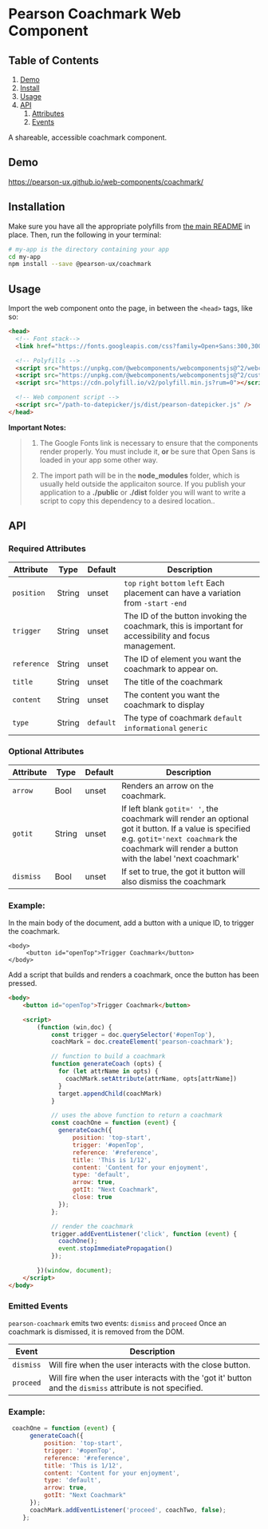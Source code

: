 # Pearson Coachmark Web Component

## Table of Contents

1. [Demo](#demo)
2. [Install](#install)
3. [Usage](#usage)
4. [API](#api)
   1. [Attributes](#api-attributes)
   2. [Events](#api-events)

A shareable, accessible coachmark component.

<a name="demo"></a>

## Demo

https://pearson-ux.github.io/web-components/coachmark/

<a name="install"></a>

## Installation

Make sure you have all the appropriate polyfills from [the main README](https://github.com/pearson-ux/web-components/blob/master/README.md) in place. Then, run the following in your terminal:

```bash
# my-app is the directory containing your app
cd my-app
npm install --save @pearson-ux/coachmark
```

<a name="usage"></a>

## Usage

Import the web component onto the page, in between the `<head>` tags, like so:

```html
<head>
  <!-- Font stack-->
  <link href="https://fonts.googleapis.com/css?family=Open+Sans:300,300i,400,400i,600,600i" rel="stylesheet">

  <!-- Polyfills -->
  <script src="https://unpkg.com/@webcomponents/webcomponentsjs@^2/webcomponents-loader.js"></script>
  <script src="https://unpkg.com/@webcomponents/webcomponentsjs@^2/custom-elements-es5-adapter.js"></script>
  <script src="https://cdn.polyfill.io/v2/polyfill.min.js?rum=0"></script>

  <!-- Web component script -->
  <script src="/path-to-datepicker/js/dist/pearson-datepicker.js" />
</head>
```

**Important Notes:**

> 1. The Google Fonts link is necessary to ensure that the components render properly. You must include it, **or** be sure that Open Sans is loaded in your app some other way.
>
> 2. The import path will be in the **node_modules** folder, which is usually held outside the applicaiton source. If you publish your application to a **./public** or **./dist** folder you will want to write a script to copy this dependency to a desired location..



<a name="api"></a>

## API

<a name="api-attributes"></a>

### Required Attributes


| Attribute    | Type    | Default | Description                                                                                                  |
| ------------ | ------- | ------- | ------------------------------------------------------------------------------------------------------------ |
| `position`      | String  | unset   | `top`  `right` `bottom` `left` Each placement can have a variation from `-start` `-end`
|`trigger` | String | unset| The ID of the button invoking the coachmark, this is important for accessibility and focus management.
|`reference` |String|unset|The ID of element you want the coachmark to appear on. |
|`title`|String|unset|The title of the coachmark
|`content`	| String|unset|The content you want the coachmark to display |
|`type `|String|`default` |The type of coachmark `default` `informational` `generic` |


### Optional Attributes

| Attribute    | Type    | Default | Description                                                                                                  |
| ------------ | ------- | ------- | ------------------------------------------------------------------------------------------------------------ |
| `arrow`      | Bool  | unset   | Renders an arrow on the coachmark.
|`gotit` | String | unset| If left blank `gotit=' '`, the coachmark will render an optional got it button.  If a value is specified e.g. `gotit='next coachmark` the coachmark will render a button with the label 'next coachmark'
|`dismiss` |Bool|unset|If set to true, the got it button will also dismiss the coachmark |

  ### Example:
  In the main body of the document, add a button with a unique ID, to trigger the coachmark.
```
<body>
	 <button id="openTop">Trigger Coachmark</button>
</body>
```

Add a script that builds and renders a coachmark, once the button has been pressed.


```html
<body>
	<button id="openTop">Trigger Coachmark</button>

	<script>
		(function (win,doc) {
			const trigger = doc.querySelector('#openTop'),
			coachMark = doc.createElement('pearson-coachmark');

			// function to build a coachmark
			function generateCoach (opts) {
			  for (let attrName in opts) {
			    coachMark.setAttribute(attrName, opts[attrName])
			  }
			  target.appendChild(coachMark)
			}

			// uses the above function to return a coachmark
			const coachOne = function (event) {
			  generateCoach({
			      position: 'top-start',
				  trigger: '#openTop',
				  reference: '#reference',
				  title: 'This is 1/12',
				  content: 'Content for your enjoyment',
				  type: 'default',
				  arrow: true,
				  gotIt: "Next Coachmark",
				  close: true
			  });
			};

			// render the coachmark
			trigger.addEventListener('click', function (event) {
			  coachOne();
			  event.stopImmediatePropagation()
			});

		})(window, document);
	</script>
</body>
```

<a name="api-events"></a>


### Emitted Events

`pearson-coachmark` emits two events: `dismiss` and `proceed`  Once an coachmark is dismissed, it is removed from the DOM.

| Event     | Description                                              |
| --------- | -------------------------------------------------------- |
| `dismiss` | Will fire when the user interacts with the close button.|
|`proceed` | Will fire when the user interacts with the 'got it' button and the `dismiss` attribute is not specified.

  ### Example:

```js
 coachOne = function (event) {
	  generateCoach({
	      position: 'top-start',
		  trigger: '#openTop',
		  reference: '#reference',
		  title: 'This is 1/12',
		  content: 'Content for your enjoyment',
		  type: 'default',
		  arrow: true,
		  gotIt: "Next Coachmark"
	  });
	  coachMark.addEventListener('proceed', coachTwo, false);
	};
```
